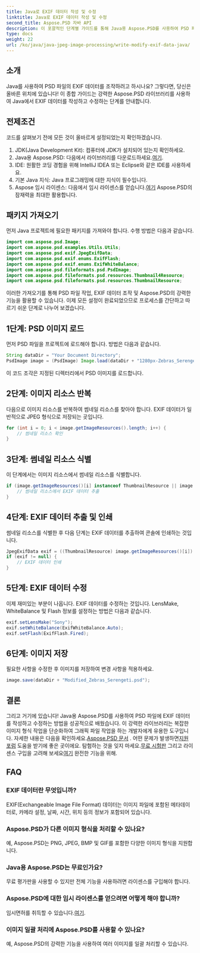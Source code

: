```yaml
---
title: Java로 EXIF 데이터 작성 및 수정
linktitle: Java로 EXIF 데이터 작성 및 수정
second_title: Aspose.PSD 자바 API
description: 이 포괄적인 단계별 가이드를 통해 Java용 Aspose.PSD를 사용하여 PSD 파일에서 EXIF 데이터를 작성하고 수정하는 방법을 알아보세요.
type: docs
weight: 22
url: /ko/java/java-jpeg-image-processing/write-modify-exif-data-java/
---
```

## 소개
Java를 사용하여 PSD 파일의 EXIF 데이터를 조작하려고 하시나요? 그렇다면, 당신은 올바른 위치에 있습니다! 이 종합 가이드는 강력한 Aspose.PSD 라이브러리를 사용하여 Java에서 EXIF 데이터를 작성하고 수정하는 단계를 안내합니다. 
## 전제조건
코드를 살펴보기 전에 모든 것이 올바르게 설정되었는지 확인하겠습니다.
1. JDK(Java Development Kit): 컴퓨터에 JDK가 설치되어 있는지 확인하세요.
2.  Java용 Aspose.PSD: 다음에서 라이브러리를 다운로드하세요.[여기](https://releases.aspose.com/psd/java/).
3. IDE: 원활한 코딩 경험을 위해 IntelliJ IDEA 또는 Eclipse와 같은 IDE를 사용하세요.
4. 기본 Java 지식: Java 프로그래밍에 대한 지식이 필수입니다.
5.  Aspose 임시 라이센스: 다음에서 임시 라이센스를 얻습니다.[여기](https://purchase.aspose.com/temporary-license/) Aspose.PSD의 잠재력을 최대한 활용합니다.
## 패키지 가져오기
먼저 Java 프로젝트에 필요한 패키지를 가져와야 합니다. 수행 방법은 다음과 같습니다.
```java
import com.aspose.psd.Image;
import com.aspose.psd.examples.Utils.Utils;
import com.aspose.psd.exif.JpegExifData;
import com.aspose.psd.exif.enums.ExifFlash;
import com.aspose.psd.exif.enums.ExifWhiteBalance;
import com.aspose.psd.fileformats.psd.PsdImage;
import com.aspose.psd.fileformats.psd.resources.Thumbnail4Resource;
import com.aspose.psd.fileformats.psd.resources.ThumbnailResource;
```
이러한 가져오기를 통해 PSD 파일 작업, EXIF 데이터 조작 및 Aspose.PSD의 강력한 기능을 활용할 수 있습니다.
이제 모든 설정이 완료되었으므로 프로세스를 간단하고 따르기 쉬운 단계로 나누어 보겠습니다.
## 1단계: PSD 이미지 로드
먼저 PSD 파일을 프로젝트에 로드해야 합니다. 방법은 다음과 같습니다.
```java
String dataDir = "Your Document Directory";
PsdImage image = (PsdImage) Image.load(dataDir + "1280px-Zebras_Serengeti.psd");
```
이 코드 조각은 지정된 디렉터리에서 PSD 이미지를 로드합니다.
## 2단계: 이미지 리소스 반복
다음으로 이미지 리소스를 반복하여 썸네일 리소스를 찾아야 합니다. EXIF 데이터가 일반적으로 JPEG 형식으로 저장되는 곳입니다.
```java
for (int i = 0; i < image.getImageResources().length; i++) {
    // 썸네일 리소스 확인
}
```
## 3단계: 썸네일 리소스 식별
이 단계에서는 이미지 리소스에서 썸네일 리소스를 식별합니다.
```java
if (image.getImageResources()[i] instanceof ThumbnailResource || image.getImageResources()[i] instanceof Thumbnail4Resource) {
    // 썸네일 리소스에서 EXIF 데이터 추출
}
```
## 4단계: EXIF 데이터 추출 및 인쇄
썸네일 리소스를 식별한 후 다음 단계는 EXIF 데이터를 추출하여 콘솔에 인쇄하는 것입니다.
```java
JpegExifData exif = ((ThumbnailResource) image.getImageResources()[i]).getJpegOptions().getExifData();
if (exif != null) {
    // EXIF 데이터 인쇄
}
```
## 5단계: EXIF 데이터 수정
이제 재미있는 부분이 나옵니다. EXIF 데이터를 수정하는 것입니다. LensMake, WhiteBalance 및 Flash 정보를 설정하는 방법은 다음과 같습니다.
```java
exif.setLensMake("Sony");
exif.setWhiteBalance(ExifWhiteBalance.Auto);
exif.setFlash(ExifFlash.Fired);
```
## 6단계: 이미지 저장
필요한 사항을 수정한 후 이미지를 저장하여 변경 사항을 적용하세요.
```java
image.save(dataDir + "Modified_Zebras_Serengeti.psd");
```
## 결론
그리고 거기에 있습니다! Java용 Aspose.PSD를 사용하여 PSD 파일에 EXIF 데이터를 작성하고 수정하는 방법을 성공적으로 배웠습니다. 이 강력한 라이브러리는 복잡한 이미지 형식 작업을 단순화하여 그래픽 파일 작업을 하는 개발자에게 유용한 도구입니다. 
 자세한 내용은 다음을 확인하세요.[Aspose.PSD 문서](https://reference.aspose.com/psd/java/) . 어떤 문제가 발생하면[지원 포럼](https://forum.aspose.com/c/psd/34) 도움을 받기에 좋은 곳이에요. 탐험하는 것을 잊지 마세요.[무료 시험판](https://releases.aspose.com/) 그리고 라이센스 구입을 고려해 보세요[여기](https://purchase.aspose.com/buy) 완전한 기능을 위해.
## FAQ
### EXIF 데이터란 무엇입니까?
EXIF(Exchangeable Image File Format) 데이터는 이미지 파일에 포함된 메타데이터로, 카메라 설정, 날짜, 시간, 위치 등의 정보가 포함되어 있습니다.
### Aspose.PSD가 다른 이미지 형식을 처리할 수 있나요?
예, Aspose.PSD는 PNG, JPEG, BMP 및 GIF를 포함한 다양한 이미지 형식을 지원합니다.
### Java용 Aspose.PSD는 무료인가요?
무료 평가판을 사용할 수 있지만 전체 기능을 사용하려면 라이센스를 구입해야 합니다.
### Aspose.PSD에 대한 임시 라이센스를 얻으려면 어떻게 해야 합니까?
 임시면허를 취득할 수 있습니다.[여기](https://purchase.aspose.com/temporary-license/).
### 이미지 일괄 처리에 Aspose.PSD를 사용할 수 있나요?
예, Aspose.PSD의 강력한 기능을 사용하여 여러 이미지를 일괄 처리할 수 있습니다.